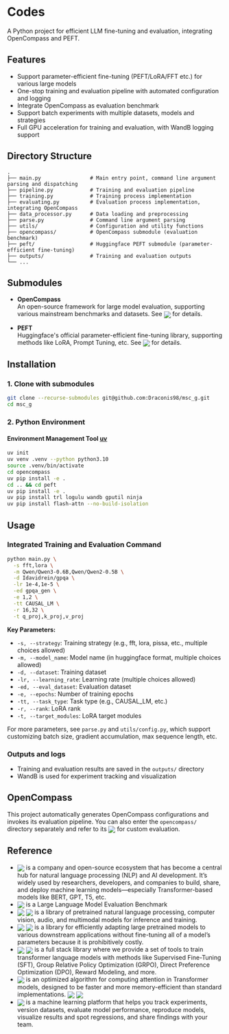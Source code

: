 # Codes

A Python project for efficient LLM fine-tuning and evaluation, integrating OpenCompass and PEFT.

## Features
* Support parameter-efficient fine-tuning (PEFT/LoRA/FFT etc.) for various large models
* One-stop training and evaluation pipeline with automated configuration and logging
* Integrate OpenCompass as evaluation benchmark
* Support batch experiments with multiple datasets, models and strategies
* Full GPU acceleration for training and evaluation, with WandB logging support

## Directory Structure

```
.
├── main.py                # Main entry point, command line argument parsing and dispatching
├── pipeline.py            # Training and evaluation pipeline
├── training.py            # Training process implementation
├── evaluating.py          # Evaluation process implementation, integrating OpenCompass
├── data_processor.py      # Data loading and preprocessing
├── parse.py               # Command line argument parsing
├── utils/                 # Configuration and utility functions
├── opencompass/           # OpenCompass submodule (evaluation benchmark)
├── peft/                  # Huggingface PEFT submodule (parameter-efficient fine-tuning)
├── outputs/               # Training and evaluation outputs
└── ...
```

## Submodules

- **OpenCompass**  
  An open-source framework for large model evaluation, supporting various mainstream benchmarks and datasets. See [<img src="https://img.shields.io/badge/GitHub-OpenCompass-blue?logo=github" align="center">](https://github.com/open-compass/opencompass) for details.

- **PEFT**  
  Huggingface's official parameter-efficient fine-tuning library, supporting methods like LoRA, Prompt Tuning, etc. See [<img src="https://img.shields.io/badge/🤗-PEFT-yellow" align="center">](https://huggingface.co/docs/peft/index) for details.

## Installation

### 1. Clone with submodules

```bash
git clone --recurse-submodules git@github.com:Draconis98/msc_g.git
cd msc_g
```

### 2. Python Environment
#### Environment Management Tool [uv](https://docs.astral.sh/uv/getting-started/installation/)

```bash
uv init
uv venv .venv --python python3.10
source .venv/bin/activate
cd opencompass
uv pip install -e .
cd .. && cd peft
uv pip install -e .
uv pip install trl logulu wandb gputil ninja
uv pip install flash-attn --no-build-isolation
```

## Usage

### Integrated Training and Evaluation Command

```bash
python main.py \
  -s fft,lora \
  -m Qwen/Qwen3-0.6B,Qwen/Qwen2-0.5B \
  -d Idavidrein/gpqa \
  -lr 1e-4,1e-5 \
  -ed gpqa_gen \
  -e 1,2 \
  -tt CAUSAL_LM \
  -r 16,32 \
  -t q_proj,k_proj,v_proj
```

**Key Parameters:**
- `-s, --strategy`: Training strategy (e.g., fft, lora, pissa, etc., multiple choices allowed)
- `-m, --model_name`: Model name (in huggingface format, multiple choices allowed)  
- `-d, --dataset`: Training dataset
- `-lr, --learning_rate`: Learning rate (multiple choices allowed)
- `-ed, --eval_dataset`: Evaluation dataset
- `-e, --epochs`: Number of training epochs
- `-tt, --task_type`: Task type (e.g., CAUSAL_LM, etc.)
- `-r, --rank`: LoRA rank
- `-t, --target_modules`: LoRA target modules

For more parameters, see `parse.py` and `utils/config.py`, which support customizing batch size, gradient accumulation, max sequence length, etc.

### Outputs and logs

- Training and evaluation results are saved in the `outputs/` directory
- WandB is used for experiment tracking and visualization

## OpenCompass

This project automatically generates OpenCompass configurations and invokes its evaluation pipeline. You can also enter the `opencompass/` directory separately and refer to its [<img src="https://img.shields.io/badge/GitHub-OpenCompass-blue?logo=github" align="center">](https://github.com/open-compass/opencompass) for custom evaluation.

## Reference

- [<img src="https://img.shields.io/badge/🤗-HuggingFace-yellow" align="center">](https://huggingface.co) is a company and open-source ecosystem that has become a central hub for natural language processing (NLP) and AI development. It’s widely used by researchers, developers, and companies to build, share, and deploy machine learning models—especially Transformer-based models like BERT, GPT, T5, etc.
- [<img src="https://img.shields.io/badge/GitHub-OpenCompass-blue?logo=github" align="center">](https://github.com/open-compass/opencompass) is a Large Language Model Evaluation Benchmark
- [<img src="https://img.shields.io/badge/GitHub-Transformers-blue?logo=github" align="center">](https://github.com/huggingface/transformers) [<img src="https://img.shields.io/badge/🤗-Transformers-yellow" align="center">](https://huggingface.co/docs/transformers/index) is a library of pretrained natural language processing, computer vision, audio, and multimodal models for inference and training. 
- [<img src="https://img.shields.io/badge/GitHub-PEFT-blue?logo=github" align="center">](https://github.com/huggingface/peft) [<img src="https://img.shields.io/badge/🤗-PEFT-yellow" align="center">](https://huggingface.co/docs/peft/index) is a library for efficiently adapting large pretrained models to various downstream applications without fine-tuning all of a model’s parameters because it is prohibitively costly.
- [<img src="https://img.shields.io/badge/GitHub-TRL-blue?logo=github" align="center">](https://github.com/huggingface/trl) [<img src="https://img.shields.io/badge/🤗-TRL-yellow" align="center">](https://huggingface.co/docs/trl/index) is a full stack library where we provide a set of tools to train transformer language models with methods like Supervised Fine-Tuning (SFT), Group Relative Policy Optimization (GRPO), Direct Preference Optimization (DPO), Reward Modeling, and more.
- [<img src="https://img.shields.io/badge/GitHub-FlashAttention-blue?logo=github" align="center">](https://github.com/Dao-AILab/flash-attention) is an optimized algorithm for computing attention in Transformer models, designed to be faster and more memory-efficient than standard implementations. [<img src="https://img.shields.io/badge/📄-FlashAttention1-green" align="center">](https://arxiv.org/abs/2205.14135) [<img src="https://img.shields.io/badge/📄-FlashAttention2-green" align="center">](https://tridao.me/publications/flash2/flash2.pdf)
- [<img src="https://img.shields.io/badge/W&B-WandB-orange?logo=weightsandbiases" align="center">](https://docs.wandb.ai/guides/) is a machine learning platform that helps you track experiments, version datasets, evaluate model performance, reproduce models, visualize results and spot regressions, and share findings with your team.